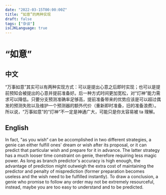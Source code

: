 ```yaml
---
date: "2022-03-15T00:00:00Z"
title: “如意”的两种实现
draft: false
tags: ["杂谈"]
isCJKLanguage: true
---
```


# “如意”

## 中文

“万事如意”其实可以有两种实现方式：可以是提出心意之后即时实现；也可以是提前预知会被提出的心意并提前准备好。后一种方式时间更加宽松，对“灯神”能力需求可以降低。只要分支预测准确率足够高，提前准备带来的优势应该是可以超过偶发的预测失败以及维护一个预测器的额外代价（重新即时准备，旧的准备浪费）。所以说，“万事如意”的“灯神“不一定是神通广大，可能只是你太容易被 ta 理解。

## English

In fact, "as you wish“ can be accomplished in two different strategies, a genie can either fulfill ones' dream or wish after its proposal, or it can predict that particular wish and prepare for it in advance. The latter strategy has a much looser time constraint on genie, therefore requiring less magic power. As long as branch predictor's accuracy is high enough, the advantage of prediction might outweigh the extra cost of maintaining the predictor and penalty of misprediction (former preparation becomes useless and the wish need to be fulfilled instantly). To draw a conclusion, a genie who promise to follow any order may not be extremely resourceful, instead, maybe you are too easy to understand and to be predicted.
